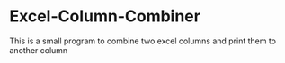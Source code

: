 # Excel-Column-Combiner
This is a small program to combine two excel columns and print them to another column
